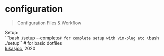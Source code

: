 # configuration

> Configuration Files & Workflow

Setup: \
	```bash ./setup --complete`` # for complete setup with vim-plug etc \
	``bash ./setup`` # for basic dotfiles \
[lukasjoc](https://lukasjoc.com/about), 2020
